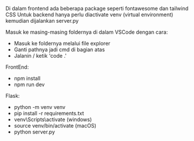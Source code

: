 Di dalam frontend ada beberapa package seperti fontawesome dan tailwind CSS
Untuk backend hanya perlu diactivate venv (virtual environment) kemudian dijalankan server.py

Masuk ke masing-masing foldernya di dalam VSCode dengan cara:
  - Masuk ke foldernya melalui file explorer
  - Ganti pathnya jadi cmd di bagian atas
  - Jalanin / ketik  'code .'

FrontEnd:
  - npm install
  - npm run dev

Flask:
  - python -m venv venv
  - pip install -r requirements.txt
  - venv\Scripts\activate (windows)
  - source venv/bin/activate (macOS)
  - python server.py
